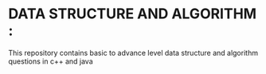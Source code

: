 # DATA STRUCTURE AND ALGORITHM :
This repository contains basic to advance level data structure and algorithm questions in c++ and java
